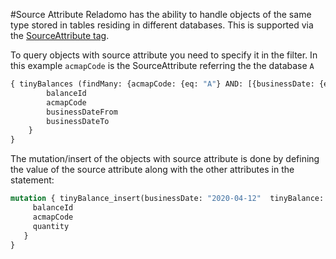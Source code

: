 #Source Attribute
Reladomo has the ability to handle objects of the same type stored in tables residing in different databases. 
This is supported via the [SourceAttribute tag](https://goldmansachs.github.io/reladomo/mithrafaq/ReladomoFaq.html#N40680).

To query objects with source attribute you need to specify it in the filter. In this example `acmapCode` is the
 SourceAttribute referring the the database `A`

```graphql
{ tinyBalances (findMany: {acmapCode: {eq: "A"} AND: [{businessDate: {eq: "2002-11-30T23:59:00+00:00"}}] }) {
        balanceId
        acmapCode
        businessDateFrom
        businessDateTo
    }
}
```

The mutation/insert of the objects with source attribute is done by defining the value of the source attribute along
 with the other attributes in the statement:

```graphql
mutation { tinyBalance_insert(businessDate: "2020-04-12"  tinyBalance: {balanceId: 157 acmapCode: "A" quantity: 3123.21}) {
     balanceId
     acmapCode
     quantity
   }
}
```